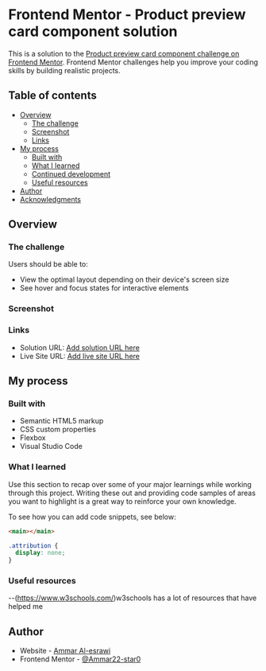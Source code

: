 # Frontend Mentor - Product preview card component solution

This is a solution to the [Product preview card component challenge on Frontend Mentor](https://www.frontendmentor.io/challenges/product-preview-card-component-GO7UmttRfa). Frontend Mentor challenges help you improve your coding skills by building realistic projects.

## Table of contents

- [Overview](#overview)
  - [The challenge](#the-challenge)
  - [Screenshot](#screenshot)
  - [Links](#links)
- [My process](#my-process)
  - [Built with](#built-with)
  - [What I learned](#what-i-learned)
  - [Continued development](#continued-development)
  - [Useful resources](#useful-resources)
- [Author](#author)
- [Acknowledgments](#acknowledgments)

## Overview

### The challenge

Users should be able to:

- View the optimal layout depending on their device's screen size
- See hover and focus states for interactive elements

### Screenshot

### Links

- Solution URL: [Add solution URL here]()
- Live Site URL: [Add live site URL here](https://github.com/Ammar22-star0/qr-code-component-main.git)

## My process

### Built with

- Semantic HTML5 markup
- CSS custom properties
- Flexbox
- Visual Studio Code

### What I learned

Use this section to recap over some of your major learnings while working through this project. Writing these out and providing code samples of areas you want to highlight is a great way to reinforce your own knowledge.

To see how you can add code snippets, see below:

```html
<main></main>
```

```css
.attribution {
  display: none;
}
```

### Useful resources

--(https://www.w3schools.com/)w3schools has a lot of resources that have helped me

## Author

- Website - [Ammar Al-esrawi](https://ammar22-star0.github.io/My-project/)
- Frontend Mentor - [@Ammar22-star0](https://www.frontendmentor.io/profile/Ammar22-star0)
